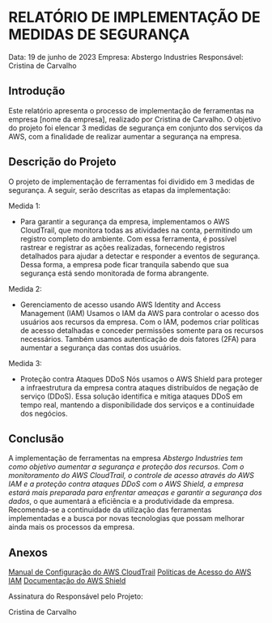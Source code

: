 # RELATÓRIO DE IMPLEMENTAÇÃO DE MEDIDAS DE SEGURANÇA

Data: 19 de junho de 2023
Empresa: Abstergo Industries 
Responsável: Cristina de Carvalho

## Introdução
Este relatório apresenta o processo de implementação de ferramentas na empresa [nome da empresa], realizado por Cristina de Carvalho. O objetivo do projeto foi elencar 3 medidas de segurança em conjunto dos serviços da AWS, com a finalidade de realizar aumentar a segurança na empresa.

## Descrição do Projeto
O projeto de implementação de ferramentas foi dividido em 3 medidas de segurança. A seguir, serão descritas as etapas da implementação:

Medida 1: 
-  Para garantir a segurança da empresa, implementamos o AWS CloudTrail, que monitora todas as atividades na conta, permitindo um registro completo do ambiente. Com essa ferramenta, é possível rastrear e registrar as ações realizadas, fornecendo registros detalhados para ajudar a detectar e responder a eventos de segurança. Dessa forma, a empresa pode ficar tranquila sabendo que sua segurança está sendo monitorada de forma abrangente.

Medida 2: 
- Gerenciamento de acesso usando AWS Identity and Access Management (IAM)
Usamos o IAM da AWS para controlar o acesso dos usuários aos recursos da empresa. Com o IAM, podemos criar políticas de acesso detalhadas e conceder permissões somente para os recursos necessários. Também usamos autenticação de dois fatores (2FA) para aumentar a segurança das contas dos usuários.

Medida 3: 
- Proteção contra Ataques DDoS
Nós usamos o AWS Shield para proteger a infraestrutura da empresa contra ataques distribuídos de negação de serviço (DDoS). Essa solução identifica e mitiga ataques DDoS em tempo real, mantendo a disponibilidade dos serviços e a continuidade dos negócios.


## Conclusão
A implementação de ferramentas na empresa *Abstergo Industries tem como objetivo aumentar a segurança e proteção dos recursos. Com o monitoramento do AWS CloudTrail, o controle de acesso através do AWS IAM e a proteção contra ataques DDoS com o AWS Shield, a empresa estará mais preparada para enfrentar ameaças e garantir a segurança dos dados*, o que aumentará a eficiência e a produtividade da empresa. Recomenda-se a continuidade da utilização das ferramentas implementadas e a busca por novas tecnologias que possam melhorar ainda mais os processos da empresa.

## Anexos

[Manual de Configuração do AWS CloudTrail](https://docs.aws.amazon.com/pt_br/awscloudtrail/latest/userguide/cloudtrail-user-guide.html)
[Políticas de Acesso do AWS IAM](https://docs.aws.amazon.com/pt_br/IAM/latest/UserGuide/access_policies.html)
[Documentação do AWS Shield](https://aws.amazon.com/pt/shield/)

Assinatura do Responsável pelo Projeto:

Cristina de Carvalho